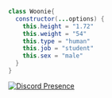 ```java
class Woonie{
  constructor(...options) {
    this.height = "1.72"
    this.weight = "54"
    this.type = "human"
    this.job = "student"
    this.sex = "male"
  }
}
```


[![Discord Presence](https://lanyard.cnrad.dev/api/903378472527872030)](https://discord.com/users/903378472527872030)
